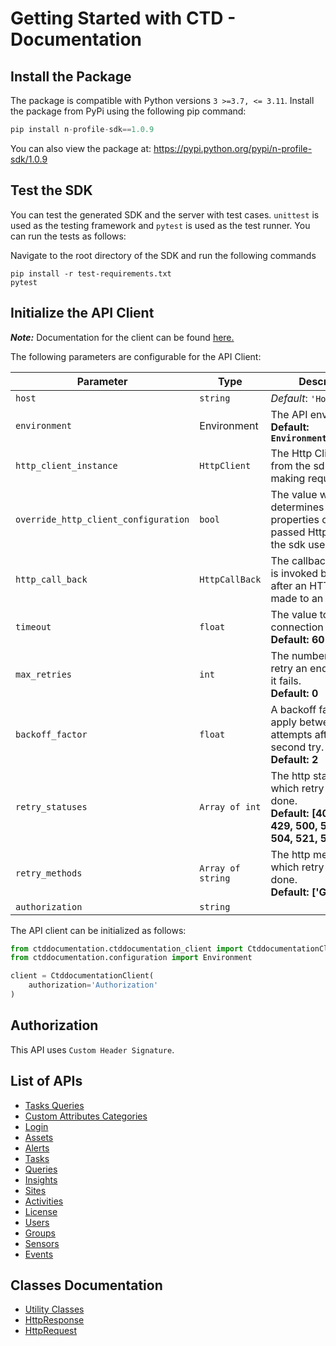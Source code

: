 
# Getting Started with CTD - Documentation

## Install the Package

The package is compatible with Python versions `3 >=3.7, <= 3.11`.
Install the package from PyPi using the following pip command:

```python
pip install n-profile-sdk==1.0.9
```

You can also view the package at:
https://pypi.python.org/pypi/n-profile-sdk/1.0.9

## Test the SDK

You can test the generated SDK and the server with test cases. `unittest` is used as the testing framework and `pytest` is used as the test runner. You can run the tests as follows:

Navigate to the root directory of the SDK and run the following commands

```
pip install -r test-requirements.txt
pytest
```

## Initialize the API Client

**_Note:_** Documentation for the client can be found [here.](https://www.github.com/Syed-Subtain/n-profile-python-sdk/tree/1.0.9/doc/client.md)

The following parameters are configurable for the API Client:

| Parameter | Type | Description |
|  --- | --- | --- |
| `host` | `string` | *Default*: `'HostValue'` |
| `environment` | Environment | The API environment. <br> **Default: `Environment.PRODUCTION`** |
| `http_client_instance` | `HttpClient` | The Http Client passed from the sdk user for making requests |
| `override_http_client_configuration` | `bool` | The value which determines to override properties of the passed Http Client from the sdk user |
| `http_call_back` | `HttpCallBack` | The callback value that is invoked before and after an HTTP call is made to an endpoint |
| `timeout` | `float` | The value to use for connection timeout. <br> **Default: 60** |
| `max_retries` | `int` | The number of times to retry an endpoint call if it fails. <br> **Default: 0** |
| `backoff_factor` | `float` | A backoff factor to apply between attempts after the second try. <br> **Default: 2** |
| `retry_statuses` | `Array of int` | The http statuses on which retry is to be done. <br> **Default: [408, 413, 429, 500, 502, 503, 504, 521, 522, 524]** |
| `retry_methods` | `Array of string` | The http methods on which retry is to be done. <br> **Default: ['GET', 'PUT']** |
| `authorization` | `string` |  |

The API client can be initialized as follows:

```python
from ctddocumentation.ctddocumentation_client import CtddocumentationClient
from ctddocumentation.configuration import Environment

client = CtddocumentationClient(
    authorization='Authorization'
)
```

## Authorization

This API uses `Custom Header Signature`.

## List of APIs

* [Tasks Queries](https://www.github.com/Syed-Subtain/n-profile-python-sdk/tree/1.0.9/doc/controllers/tasks-queries.md)
* [Custom Attributes Categories](https://www.github.com/Syed-Subtain/n-profile-python-sdk/tree/1.0.9/doc/controllers/custom-attributes-categories.md)
* [Login](https://www.github.com/Syed-Subtain/n-profile-python-sdk/tree/1.0.9/doc/controllers/login.md)
* [Assets](https://www.github.com/Syed-Subtain/n-profile-python-sdk/tree/1.0.9/doc/controllers/assets.md)
* [Alerts](https://www.github.com/Syed-Subtain/n-profile-python-sdk/tree/1.0.9/doc/controllers/alerts.md)
* [Tasks](https://www.github.com/Syed-Subtain/n-profile-python-sdk/tree/1.0.9/doc/controllers/tasks.md)
* [Queries](https://www.github.com/Syed-Subtain/n-profile-python-sdk/tree/1.0.9/doc/controllers/queries.md)
* [Insights](https://www.github.com/Syed-Subtain/n-profile-python-sdk/tree/1.0.9/doc/controllers/insights.md)
* [Sites](https://www.github.com/Syed-Subtain/n-profile-python-sdk/tree/1.0.9/doc/controllers/sites.md)
* [Activities](https://www.github.com/Syed-Subtain/n-profile-python-sdk/tree/1.0.9/doc/controllers/activities.md)
* [License](https://www.github.com/Syed-Subtain/n-profile-python-sdk/tree/1.0.9/doc/controllers/license.md)
* [Users](https://www.github.com/Syed-Subtain/n-profile-python-sdk/tree/1.0.9/doc/controllers/users.md)
* [Groups](https://www.github.com/Syed-Subtain/n-profile-python-sdk/tree/1.0.9/doc/controllers/groups.md)
* [Sensors](https://www.github.com/Syed-Subtain/n-profile-python-sdk/tree/1.0.9/doc/controllers/sensors.md)
* [Events](https://www.github.com/Syed-Subtain/n-profile-python-sdk/tree/1.0.9/doc/controllers/events.md)

## Classes Documentation

* [Utility Classes](https://www.github.com/Syed-Subtain/n-profile-python-sdk/tree/1.0.9/doc/utility-classes.md)
* [HttpResponse](https://www.github.com/Syed-Subtain/n-profile-python-sdk/tree/1.0.9/doc/http-response.md)
* [HttpRequest](https://www.github.com/Syed-Subtain/n-profile-python-sdk/tree/1.0.9/doc/http-request.md)

